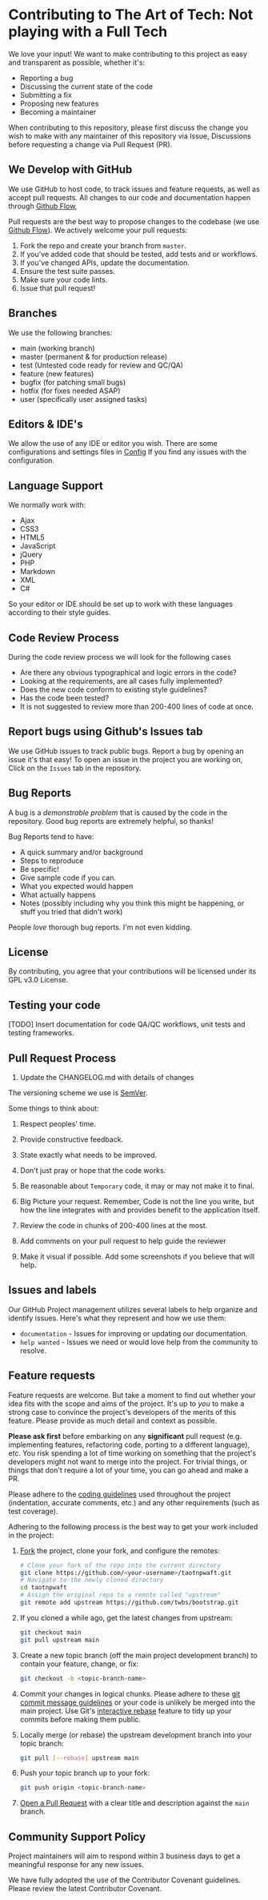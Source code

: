 # Contributing to The Art of Tech: Not playing with a Full Tech

We love your input! We want to make contributing to this project as easy and transparent as possible, whether it's:

- Reporting a bug
- Discussing the current state of the code
- Submitting a fix
- Proposing new features
- Becoming a maintainer

When contributing to this repository, please first discuss the change you wish to make with any maintainer of this repository via Issue,
Discussions before requesting a change via Pull Request (PR).

## We Develop with GitHub
We use GitHub to host code, to track issues and feature requests, as well as accept pull requests.  All changes to our code and documentation happen through [Github Flow](https://guides.github.com/introduction/flow/index.html), 

Pull requests are the best way to propose changes to the codebase (we use [Github Flow](https://guides.github.com/introduction/flow/index.html)). We actively welcome your pull requests:

1. Fork the repo and create your branch from `master`.
2. If you've added code that should be tested, add tests and or workflows.
3. If you've changed APIs, update the documentation.
4. Ensure the test suite passes.
5. Make sure your code lints.
6. Issue that pull request!

## Branches

We use the following branches:

- main (working branch)
- master (permanent & for production release)
- test (Untested code ready for review and QC/QA)
- feature (new features)
- bugfix (for patching small bugs)
- hotfix (for fixes needed ASAP)
- user (specifically user assigned tasks)

## Editors & IDE's

We allow the use of any IDE or editor you wish.  There are some configurations and settings files in [Config](https://github.com/taotnpwaft/projects/configs)
If you find any issues with the configuration.

## Language Support

We normally work with:

- Ajax
- CSS3
- HTML5
- JavaScript
- jQuery
- PHP
- Markdown
- XML
- C#

So your editor or IDE should be set up to work with these languages according to their style guides.

## Code Review Process

During the code review process we will look for the following cases

- Are there any obvious typographical and logic errors in the code?
- Looking at the requirements, are all cases fully implemented?
- Does the new code conform to existing style guidelines?
- Has the code been tested? 
- It is not suggested to review more than 200-400 lines of code at once.  

## Report bugs using Github's Issues tab

We use GitHub issues to track public bugs. Report a bug by opening an issue it's that easy! 
To open an issue in the project you are working on, Click on the `Issues` tab in the repository.

## Bug Reports

A bug is a _demonstrable problem_ that is caused by the code in the repository.
Good bug reports are extremely helpful, so thanks!

Bug Reports tend to have:

- A quick summary and/or background
- Steps to reproduce
- Be specific!
- Give sample code if you can. 
- What you expected would happen
- What actually happens
- Notes (possibly including why you think this might be happening, or stuff you tried that didn't work)

People *love* thorough bug reports. I'm not even kidding.

## License

By contributing, you agree that your contributions will be licensed under its GPL v3.0 License.

## Testing your code

[TODO] Insert documentation for code QA/QC workflows, unit tests and testing frameworks.

## Pull Request Process

1. Update the CHANGELOG.md with details of changes


The versioning scheme we use is [SemVer](http://semver.org/).

Some things to think about:

1. Respect peoples' time.

2. Provide constructive feedback.

3. State exactly what needs to be improved.

4. Don't just pray or hope that the code works.

5. Be reasonable about `Temporary` code, it may or may not make it to final.

6. Big Picture your request. Remember, Code is not the line you write, but how the line integrates with and provides benefit to the application itself.

7. Review the code in chunks of 200-400 lines at the most.

8. Add comments on your pull request to help guide the reviewer

9. Make it visual if possible. Add some screenshots if you believe that will help.

## Issues and labels

Our GitHub Project management utilizes several labels to help organize and identify issues. Here's what they represent and how we use them:

- `documentation` - Issues for improving or updating our documentation.
- `help wanted` - Issues we need or would love help from the community to resolve.

## Feature requests

Feature requests are welcome. But take a moment to find out whether your idea
fits with the scope and aims of the project. It's up to *you* to make a strong
case to convince the project's developers of the merits of this feature. Please
provide as much detail and context as possible.


**Please ask first** before embarking on any **significant** pull request (e.g.
implementing features, refactoring code, porting to a different language), etc.
You risk spending a lot of time working on something that the
project's developers might not want to merge into the project. For trivial
things, or things that don't require a lot of your time, you can go ahead and
make a PR.

Please adhere to the [coding guidelines](#code-guidelines) used throughout the
project (indentation, accurate comments, etc.) and any other requirements
(such as test coverage).

Adhering to the following process is the best way to get your work
included in the project:

1. [Fork](https://help.github.com/articles/fork-a-repo/) the project, clone your fork,
   and configure the remotes:

   ```bash
   # Clone your fork of the repo into the current directory
   git clone https://github.com/<your-username>/taotnpwaft.git
   # Navigate to the newly cloned directory
   cd taotnpwaft
   # Assign the original repo to a remote called "upstream"
   git remote add upstream https://github.com/twbs/bootstrap.git
   ```

2. If you cloned a while ago, get the latest changes from upstream:

   ```bash
   git checkout main
   git pull upstream main
   ```

3. Create a new topic branch (off the main project development branch) to
   contain your feature, change, or fix:

   ```bash
   git checkout -b <topic-branch-name>
   ```

4. Commit your changes in logical chunks. Please adhere to these [git commit
   message guidelines](https://tbaggery.com/2008/04/19/a-note-about-git-commit-messages.html)
   or your code is unlikely be merged into the main project. Use Git's
   [interactive rebase](https://help.github.com/articles/about-git-rebase/)
   feature to tidy up your commits before making them public.

5. Locally merge (or rebase) the upstream development branch into your topic branch:

   ```bash
   git pull [--rebase] upstream main
   ```

6. Push your topic branch up to your fork:

   ```bash
   git push origin <topic-branch-name>
   ```

7. [Open a Pull Request](https://help.github.com/articles/about-pull-requests/)
    with a clear title and description against the `main` branch.

## Community Support Policy

Project maintainers will aim to respond within 3 business days to get a meaningful response for any new issues.

We have fully adopted the use of the Contributor Covenant guidelines.  Please review the latest Contributor Covenant.

